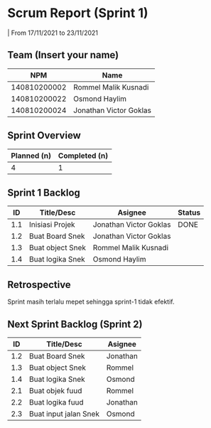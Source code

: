 # Scrum Report (Sprint 1)
| From 17/11/2021 to 23/11/2021

## Team (Insert your name)
| NPM          | Name                   |
| ------------ | ---------------------- |
| 140810200002 | Rommel Malik Kusnadi   |
| 140810200022 | Osmond Haylim          |
| 140810200024 | Jonathan Victor Goklas |

## Sprint Overview
| Planned (n) | Completed (n) |
| ----------- | ------------- |
| 4           | 1             |

## Sprint 1 Backlog

| ID  | Title/Desc       | Asignee                | Status |
| --- | ---------------- | ---------------------- | ------ |
| 1.1 | Inisiasi Projek  | Jonathan Victor Goklas | DONE   |
| 1.2 | Buat Board Snek  | Jonathan Victor Goklas |        |
| 1.3 | Buat object Snek | Rommel Malik Kusnadi   |        |
| 1.4 | Buat logika Snek | Osmond Haylim          |        |

## Retrospective 

Sprint masih terlalu mepet sehingga sprint-1 tidak efektif.

## Next Sprint Backlog (Sprint 2)
| ID  | Title/Desc            | Asignee  |
| --- | --------------------- | -------- |
| 1.2 | Buat Board Snek       | Jonathan |
| 1.3 | Buat object Snek      | Rommel   |
| 1.4 | Buat logika Snek      | Osmond   |
| 2.1 | Buat objek fuud       | Rommel   |
| 2.2 | Buat logika fuud      | Jonathan |
| 2.3 | Buat input jalan Snek | Osmond   |